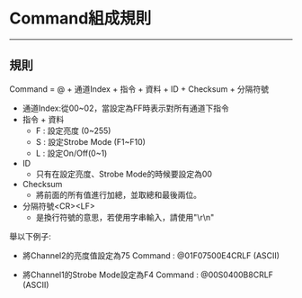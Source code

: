 # Command組成規則

* * * *

## 規則

Command = @ + 通道Index + 指令 + 資料 + ID + Checksum + 分隔符號

- 通道Index:從00~02，當設定為FF時表示對所有通道下指令
- 指令 + 資料
  - F : 設定亮度 (0~255)
  - S : 設定Strobe Mode (F1~F10)
  - L : 設定On/Off(0~1)
- ID
  - 只有在設定亮度、Strobe Mode的時候要設定為00
- Checksum
  - 將前面的所有值進行加總，並取總和最後兩位。
- 分隔符號<CR\><LF\>
  - 是換行符號的意思，若使用字串輸入，請使用"\r\n"

舉以下例子:

- 將Channel2的亮度值設定為75
Command : @01F07500E4CRLF (ASCII)

- 將Channel1的Strobe Mode設定為F4
Command : @00S0400B8CRLF (ASCII)